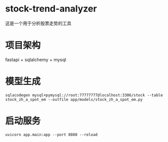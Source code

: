 # stock-trend-analyzer
这是一个用于分析股票走势的工具

# 项目架构
fastapi + sqlalchemy + mysql

# 模型生成
```shell
sqlacodegen mysql+pymysql://root:77777777@localhost:3306/stock --table stock_zh_a_spot_em --outfile app/models/stock_zh_a_spot_em.py
```

# 启动服务
```shell
uvicorn app.main:app --port 8080 --reload
```
